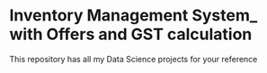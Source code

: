 # Inventory Management System_ with Offers and GST calculation
This repository has all my Data Science projects for your reference
